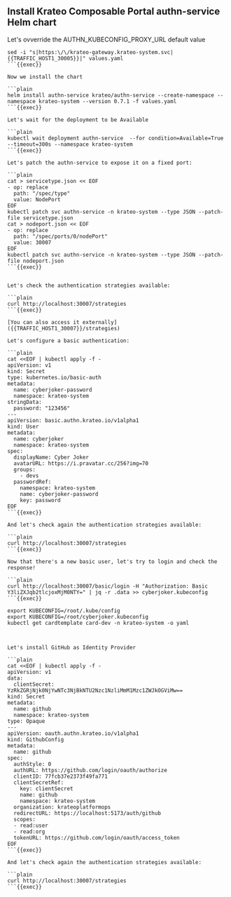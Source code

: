 ## Install Krateo Composable Portal authn-service Helm chart
Let's ovverride the AUTHN_KUBECONFIG_PROXY_URL default value

```plain
sed -i "s|https:\/\/krateo-gateway.krateo-system.svc|{{TRAFFIC_HOST1_30005}}|" values.yaml
```{{exec}}

Now we install the chart

```plain
helm install authn-service krateo/authn-service --create-namespace --namespace krateo-system --version 0.7.1 -f values.yaml
```{{exec}}

Let's wait for the deployment to be Available

```plain
kubectl wait deployment authn-service  --for condition=Available=True --timeout=300s --namespace krateo-system
```{{exec}}

Let's patch the authn-service to expose it on a fixed port:

```plain
cat > servicetype.json << EOF
- op: replace
  path: "/spec/type"
  value: NodePort
EOF
kubectl patch svc authn-service -n krateo-system --type JSON --patch-file servicetype.json
cat > nodeport.json << EOF
- op: replace
  path: "/spec/ports/0/nodePort"
  value: 30007
EOF
kubectl patch svc authn-service -n krateo-system --type JSON --patch-file nodeport.json
```{{exec}}


Let's check the authentication strategies available:

```plain
curl http://localhost:30007/strategies
```{{exec}}

[You can also access it externally]({{TRAFFIC_HOST1_30007}}/strategies)

Let's configure a basic authentication:

```plain
cat <<EOF | kubectl apply -f -
apiVersion: v1
kind: Secret
type: kubernetes.io/basic-auth
metadata:
  name: cyberjoker-password
  namespace: krateo-system
stringData:
  password: "123456"
---
apiVersion: basic.authn.krateo.io/v1alpha1
kind: User
metadata:
  name: cyberjoker
  namespace: krateo-system
spec:
  displayName: Cyber Joker
  avatarURL: https://i.pravatar.cc/256?img=70
  groups:
    - devs
  passwordRef:
    namespace: krateo-system
    name: cyberjoker-password
    key: password
EOF
```{{exec}}

And let's check again the authentication strategies available:

```plain
curl http://localhost:30007/strategies
```{{exec}}

Now that there's a new basic user, let's try to login and check the response!

```plain
curl http://localhost:30007/basic/login -H "Authorization: Basic Y3liZXJqb2tlcjoxMjM0NTY=" | jq -r .data >> cyberjoker.kubeconfig
```{{exec}}

export KUBECONFIG=/root/.kube/config
export KUBECONFIG=/root/cyberjoker.kubeconfig
kubectl get cardtemplate card-dev -n krateo-system -o yaml



Let's install GitHub as Identity Provider

```plain
cat <<EOF | kubectl apply -f -
apiVersion: v1
data:
  clientSecret: YzRkZGRjNjk0NjYwNTc3NjBkNTU2Nzc1NzliMmM1Mzc1ZWJkOGViMw==
kind: Secret
metadata:
  name: github
  namespace: krateo-system
type: Opaque
---
apiVersion: oauth.authn.krateo.io/v1alpha1
kind: GithubConfig
metadata:
  name: github
spec:
  authStyle: 0
  authURL: https://github.com/login/oauth/authorize
  clientID: 77fcb37e2373f49fa771
  clientSecretRef:
    key: clientSecret
    name: github
    namespace: krateo-system
  organization: krateoplatformops
  redirectURL: https://localhost:5173/auth/github
  scopes:
  - read:user
  - read:org
  tokenURL: https://github.com/login/oauth/access_token
EOF
```{{exec}}

And let's check again the authentication strategies available:

```plain
curl http://localhost:30007/strategies
```{{exec}}
